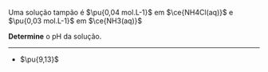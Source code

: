Uma solução tampão é $\pu{0,04 mol.L-1}$ em $\ce{NH4Cl(aq)}$ e $\pu{0,03 mol.L-1}$ em $\ce{NH3(aq)}$

**Determine** o $\mathrm{pH}$ da solução.

---

- $\pu{9,13}$